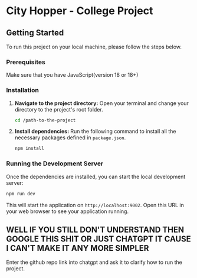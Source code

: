 # City Hopper - College Project

## Getting Started

To run this project on your local machine, please follow the steps below.

### Prerequisites

Make sure that you have JavaScript(version 18 or 18+)

### Installation

1.  **Navigate to the project directory:**
    Open your terminal and change your directory to the project's root folder.
    ```bash
    cd /path-to-the-project
    ```

2.  **Install dependencies:**
    Run the following command to install all the necessary packages defined in `package.json`.
    ```bash
    npm install
    ```

### Running the Development Server

Once the dependencies are installed, you can start the local development server:

```bash
npm run dev
```

This will start the application on `http://localhost:9002`. Open this URL in your web browser to see your application running.

## WELL IF YOU STILL DON'T UNDERSTAND THEN GOOGLE THIS SHIT OR JUST CHATGPT IT CAUSE I CAN'T MAKE IT ANY MORE SIMPLER

Enter the github repo link into chatgpt and ask it to clarify how to run the project.
